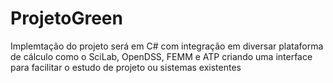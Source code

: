 # ProjetoGreen
Implemtação do projeto será em C# com integração em diversar plataforma de cálculo como o SciLab, OpenDSS, FEMM e ATP criando uma interface para facilitar o estudo de projeto ou sistemas existentes 
